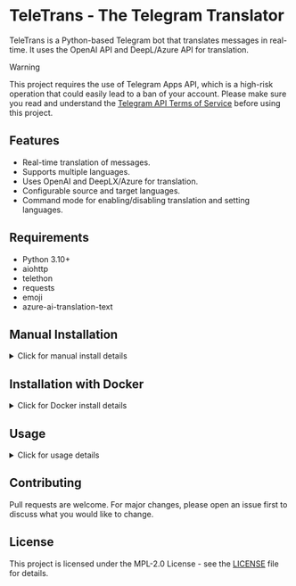 # TeleTrans - The Telegram Translator

TeleTrans is a Python-based Telegram bot that translates messages in real-time. It uses the OpenAI API and DeepL/Azure API for translation.


> [!WARNING]  
> This project requires the use of Telegram Apps API, which is a high-risk operation that could easily lead to a ban of your account. Please make sure you read and understand the [Telegram API Terms of Service](https://core.telegram.org/api/terms) before using this project.

## Features

- Real-time translation of messages.
- Supports multiple languages.
- Uses OpenAI and DeepLX/Azure for translation.
- Configurable source and target languages.
- Command mode for enabling/disabling translation and setting languages.

## Requirements

- Python 3.10+
- aiohttp
- telethon
- requests
- emoji
- azure-ai-translation-text

## Manual Installation

<details>
   <summary>Click for manual install details</summary>

#### Install & Setup & Run

1. Clone the repository:
   ```sh
   git clone https://github.com/ihategfw/teletrans.git
   ```
2. Navigate to the project directory:
   ```sh
   cd teletrans
   ```
3. Install the required Python packages:
   ```sh
   pip install -r requirements.txt
   ```
4. Create a `config.json` file in the project directory:
    ```json
    {
      "api_id": "your_telegram_api_id",
      "api_hash": "your_telegram_api_hash",
      "translation_service": "deeplx",
      "azure": {
         "key": "your_azure_key",
         "endpoint": "https://api.cognitive.microsofttranslator.com/",
         "region": "global"
      },
      "deeplx": {
         "url": "your_deeplx_url"
      },
      "openai": {
         "enable": true,
         "target_lang": "en",
         "api_key": "your_openai_api_key",
         "url": "https://api.openai.com/v1/chat/completions",
         "model": "gpt-3.5-turbo",
         "prompt": "Translate the following text to English: ",
         "temperature": 0.5
      },
      "target_config": {}
   }
    ```
   - `api_id` and `api_hash` are required for the Telegram API. You can get them by creating a new application at [my.telegram.org](https://my.telegram.org).
   - `translation_service` can be set to `deeplx` or `azure`.
   - DeepLX: Click [here](https://linux.do/t/topic/111737) to get your unique API url.
   - Azure: Click [here](https://learn.microsoft.com/en-us/azure/ai-services/translator/create-translator-resource) to create an Azure Translator resource and get your Azure key.
   - If `openai.enable` is set to `true`, the bot will use the OpenAI API to translate, you can configure the `target_lang` and `prompt` for OpenAI. Only effective when the target language is same as `openai.target_lang`.
   

5. Run the script with an optional argument to specify the working directory:
   ```sh
   python teletrans.py </path/to/your/directory>
   ```
   If no directory is specified, the script will run in the current directory.

#### Running as a Daemon

1. Create a new service file:
   ```sh
   sudo nano /etc/systemd/system/teletrans.service
   ```

2. Add the following content to the file:
   ```ini
   [Unit]
   Description=TeleTrans
   After=network.target

   [Service]
   Type=simple
   WorkingDirectory=/path/to/teletrans
   ExecStart=/usr/bin/python3 /path/to/teletrans/teletrans.py /path/to/your/directory
   Restart=on-failure

   [Install]
   WantedBy=multi-user.target
   ```
   Replace `/path/to/teletrans` with the path to the project directory. `/path/to/your/directory` is the directory where the bot will store the configuration and logs.

3. Start the service and enable it to run on boot:
   ```sh
   sudo systemctl start teletrans
   sudo systemctl enable teletrans
   ```

4. Check the status of the service:
   ```sh
   sudo systemctl status teletrans
   ```

5. To stop the service, use:
   ```sh
   sudo systemctl stop teletrans
   ```

</details>

## Installation with Docker

<details>
   <summary>Click for Docker install details</summary>

1. Install Docker:
   ```sh
   bash <(curl -sSL https://get.docker.com)
   ```

2. Make a directory for the bot:
   ```sh
   mkdir teletrans
   cd teletrans
   ```

4. Create a `config.json` file in the project directory:
    ```json
    {
        "api_id": "your_telegram_api_id",
        "api_hash": "your_telegram_api_hash",
        "target_config": {},
        "openai": {
            "enable": true,
            "api_key": "your_openai_api_key",
            "url": "https://api.openai.com/v1/chat/completions",
            "model": "gpt-3.5-turbo"
        }
    }
    ```
   - `api_id` and `api_hash` are required for the Telegram API. You can get them by creating a new application at [my.telegram.org](https://my.telegram.org).
   - If `openai.enable` is set to `true`, the bot will use the OpenAI API to translate, and this is only effective when the target language is English.

4. Run the bot with Docker:
   ```sh
   docker run -itd --name teletrans -v $(pwd):/app/config --restart=unless-stopped ghcr.io/ihategfw/teletrans:latest
   ```

5. For the first time, you need to execute the following command to log in to your Telegram account:
   ```sh
   docker exec -it teletrans python teletrans.py /app/config
   ```
   Follow the instructions to log in. 
   
   After logging in, please stop the container by pressing `Ctrl+C` and restart it:
   ```sh
   docker restart teletrans
   ```

</details>

## Usage

<details>
   <summary>Click for usage details</summary>

1. To enable translation from Chinese to English and Japanese, and keep the original message, use the following command in the chat:
   ```
   .tt-on,zh,zh|en|ja
   ```
   The code of languages supported by DeepL API can be found [here](https://developers.deepl.com/docs/resources/supported-languages).

2. To disable translation in the chat, simply use:
   ```
   .tt-off
   ```

3. To enable or disable global translation, use the following command:
   ```
   .tt-on-global,zh,zh|en|ja
   .tt-off-global
   ```
   - The chat config is prioritized over the global config.

4. If you want to send a message without translating it, use the `.tt-skip` command followed by your message:
   ```
   .tt-skip Hello, this message will not be translated.
   ```

5. If you want to translate only this message once, use the following command, making sure to separate the command and the text with a space; this command ignores the `.tt-on` or `.tt-on-global` parameter:
   ```
   .tt-once,en,en|zh Hello, I am teletrans bot
   ```

6. Edited message is not translated by default. If you need to translate it, insert `.tt` at the beginning of the message.
   ```
   .tt This edited message will be translated.
   ```

7. If you want to translate the message you replied to, use the below command:
   ```
   .tt,zh,zh|en|ja
   ```

</details>

## Contributing

Pull requests are welcome. For major changes, please open an issue first to discuss what you would like to change.

## License

This project is licensed under the MPL-2.0 License - see the [LICENSE](LICENSE) file for details.

